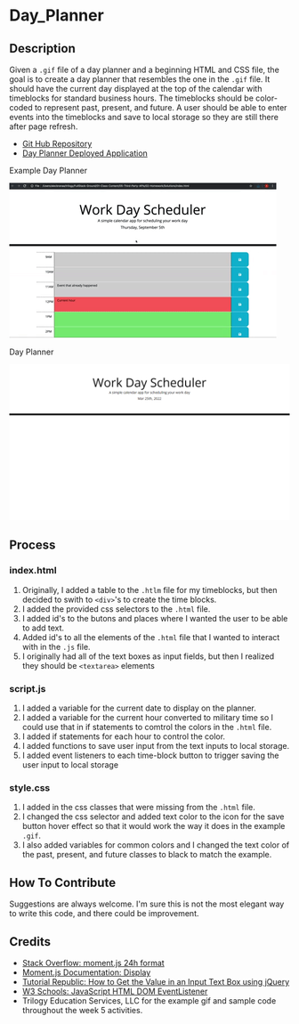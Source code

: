# Day_Planner



## Description

Given a ```.gif``` file of a day planner and a beginning HTML and CSS file, the goal is to create a day planner that resembles the one in the ```.gif``` file. It should have the current day displayed at the top of the calendar with timeblocks for standard business hours. The timeblocks should be color-coded to represent past, present, and future. A user should be able to enter events into the timeblocks and save to local storage so they are still there after page refresh. 

- [Git Hub Repository](https://github.com/areitan/Day_Planner)
- [Day Planner Deployed Application](https://areitan.github.io/Code_Quiz/)

Example Day Planner

![Day Planner Example](/assets/images/05-third-party-apis-homework-demo.gif)

Day Planner

![Day Planner Screenshot](/assets/images/Day_Planner.png)


## Process


### index.html

1. Originally, I added a table to the ```.htlm``` file for my timeblocks, but then decided to swith to ```<div>```'s to create the time blocks.
2. I added the provided css selectors to the ```.html``` file.
3. I added id's to the butons and places where I wanted the user to be able to add text.
4. Added id's to all the elements of the ```.html``` file that I wanted to interact with in the ```.js``` file.
5. I originally had all of the text boxes as input fields, but then I realized they should be ```<textarea>``` elements

### script.js

1. I added a variable for the current date to display on the planner.
2. I added a variable for the current hour converted to military time so I could use that in if statements to comtrol the colors in the ```.html``` file.
3. I added if statements for each hour to control the color.
4. I added functions to save user input from the text inputs to local storage.
5. I added event listeners to each time-block button to trigger saving the user input to local storage


### style.css
1. I added in the css classes that were missing from the ```.html``` file.
2. I changed the css selector and added text color to the icon for the save button hover effect so that it would work the way it does in the example ```.gif```. 
3. I  also added variables for common colors and I changed the text color of the past, present, and future classes to black to match the example.


## How To Contribute

Suggestions are always welcome. I'm sure this is not the most elegant way to write this code, and there could be improvement.

## Credits
- [Stack Overflow: moment.js 24h format](https://stackoverflow.com/questions/12970284/moment-js-24h-format)
- [Moment.js Documentation: Display](https://momentjs.com/docs/#/displaying/)
- [Tutorial Republic: How to Get the Value in an Input Text Box using jQuery](https://www.tutorialrepublic.com/faq/how-to-get-the-value-in-an-input-text-box-using-jquery.php)
- [W3 Schools: JavaScript HTML DOM EventListener](https://www.w3schools.com/js/js_htmldom_eventlistener.asp)
- Trilogy Education Services, LLC for the example gif and sample code throughout the week 5 activities.